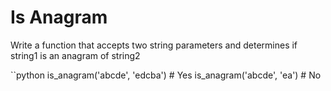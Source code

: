 # Is Anagram

Write a function that accepts two string parameters and determines if string1 is
an anagram of string2

``python
is_anagram('abcde', 'edcba') # Yes
is_anagram('abcde', 'ea')    # No
```

